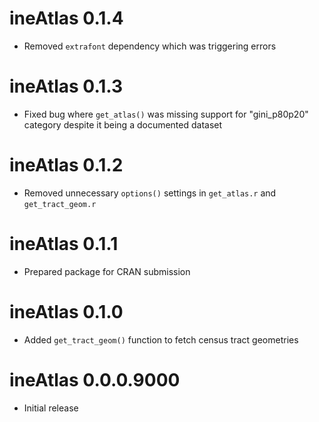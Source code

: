 # ineAtlas 0.1.4

* Removed `extrafont` dependency which was triggering errors

# ineAtlas 0.1.3

* Fixed bug where `get_atlas()` was missing support for "gini_p80p20" category despite it being a documented dataset
  
# ineAtlas 0.1.2

* Removed unnecessary `options()` settings in `get_atlas.r` and `get_tract_geom.r`

# ineAtlas 0.1.1

* Prepared package for CRAN submission
  
# ineAtlas 0.1.0

* Added `get_tract_geom()` function to fetch census tract geometries

# ineAtlas 0.0.0.9000

* Initial release 

